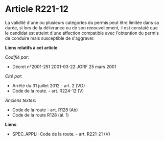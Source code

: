 # Article R221-12

La validité d'une ou plusieurs catégories du permis peut être limitée dans sa durée, si lors de la délivrance ou de son
renouvellement, il est constaté que le candidat est atteint d'une affection compatible avec l'obtention du permis de conduire
mais susceptible de s'aggraver.

**Liens relatifs à cet article**

_Codifié par_:

  - Décret n°2001-251 2001-03-22 JORF 25 mars 2001

_Cité par_:

  - Arrêté du 31 juillet 2012 - art. 2 (VD)
  - Code de la route. - art. R224-12 (V)

_Anciens textes_:

  - Code de la route - art. R128 (Ab)
  - Code de la route R128 (al. 1)

**Liens**:

  - SPEC_APPLI: Code de la route. - art. R221-21 (V)
